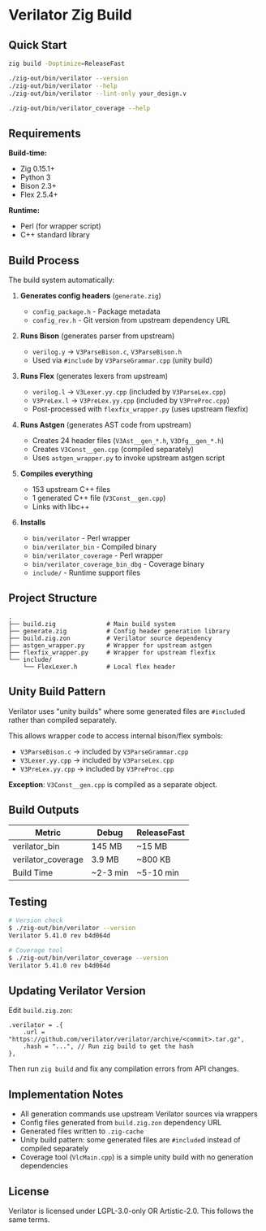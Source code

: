 # Verilator Zig Build

## Quick Start

```bash
zig build -Doptimize=ReleaseFast

./zig-out/bin/verilator --version
./zig-out/bin/verilator --help
./zig-out/bin/verilator --lint-only your_design.v

./zig-out/bin/verilator_coverage --help
```

## Requirements

**Build-time:**

- Zig 0.15.1+
- Python 3
- Bison 2.3+
- Flex 2.5.4+

**Runtime:**

- Perl (for wrapper script)
- C++ standard library

## Build Process

The build system automatically:

1. **Generates config headers** (`generate.zig`)
   - `config_package.h` - Package metadata
   - `config_rev.h` - Git version from upstream dependency URL

2. **Runs Bison** (generates parser from upstream)
   - `verilog.y` → `V3ParseBison.c`, `V3ParseBison.h`
   - Used via `#include` by `V3ParseGrammar.cpp` (unity build)

3. **Runs Flex** (generates lexers from upstream)
   - `verilog.l` → `V3Lexer.yy.cpp` (included by `V3ParseLex.cpp`)
   - `V3PreLex.l` → `V3PreLex.yy.cpp` (included by `V3PreProc.cpp`)
   - Post-processed with `flexfix_wrapper.py` (uses upstream flexfix)

4. **Runs Astgen** (generates AST code from upstream)
   - Creates 24 header files (`V3Ast__gen_*.h`, `V3Dfg__gen_*.h`)
   - Creates `V3Const__gen.cpp` (compiled separately)
   - Uses `astgen_wrapper.py` to invoke upstream astgen script

5. **Compiles everything**
   - 153 upstream C++ files
   - 1 generated C++ file (`V3Const__gen.cpp`)
   - Links with libc++

6. **Installs**
   - `bin/verilator` - Perl wrapper
   - `bin/verilator_bin` - Compiled binary
   - `bin/verilator_coverage` - Perl wrapper
   - `bin/verilator_coverage_bin_dbg` - Coverage binary
   - `include/` - Runtime support files

## Project Structure

```
.
├── build.zig              # Main build system
├── generate.zig           # Config header generation library
├── build.zig.zon          # Verilator source dependency
├── astgen_wrapper.py      # Wrapper for upstream astgen
├── flexfix_wrapper.py     # Wrapper for upstream flexfix
└── include/
    └── FlexLexer.h        # Local flex header
```

## Unity Build Pattern

Verilator uses "unity builds" where some generated files are `#include`d rather than compiled separately.

This allows wrapper code to access internal bison/flex symbols:

- `V3ParseBison.c` → included by `V3ParseGrammar.cpp`
- `V3Lexer.yy.cpp` → included by `V3ParseLex.cpp`
- `V3PreLex.yy.cpp` → included by `V3PreProc.cpp`

**Exception**: `V3Const__gen.cpp` is compiled as a separate object.

## Build Outputs

| Metric             | Debug    | ReleaseFast |
| ------------------ | -------- | ----------- |
| verilator_bin      | 145 MB   | ~15 MB      |
| verilator_coverage | 3.9 MB   | ~800 KB     |
| Build Time         | ~2-3 min | ~5-10 min   |

## Testing

```bash
# Version check
$ ./zig-out/bin/verilator --version
Verilator 5.41.0 rev b4d064d

# Coverage tool
$ ./zig-out/bin/verilator_coverage --version
Verilator 5.41.0 rev b4d064d
```

## Updating Verilator Version

Edit `build.zig.zon`:

```zig
.verilator = .{
    .url = "https://github.com/verilator/verilator/archive/<commit>.tar.gz",
    .hash = "...", // Run zig build to get the hash
},
```

Then run `zig build` and fix any compilation errors from API changes.

## Implementation Notes

- All generation commands use upstream Verilator sources via wrappers
- Config files generated from `build.zig.zon` dependency URL
- Generated files written to `.zig-cache`
- Unity build pattern: some generated files are `#include`d instead of compiled separately
- Coverage tool (`VlcMain.cpp`) is a simple unity build with no generation dependencies

## License

Verilator is licensed under LGPL-3.0-only OR Artistic-2.0.
This follows the same terms.
